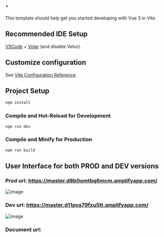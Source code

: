 # .

This template should help get you started developing with Vue 3 in Vite.

## Recommended IDE Setup

[VSCode](https://code.visualstudio.com/) + [Volar](https://marketplace.visualstudio.com/items?itemName=Vue.volar) (and disable Vetur).

## Customize configuration

See [Vite Configuration Reference](https://vite.dev/config/).

## Project Setup

```sh
npm install
```

### Compile and Hot-Reload for Development

```sh
npm run dev
```

### Compile and Minify for Production

```sh
npm run build
```

## User Interface for both PROD and DEV versions
### Prod url: https://master.d8b0omtbq6mcm.amplifyapp.com/
![image](https://github.com/user-attachments/assets/884bb87f-e74d-45b0-b9af-5b8d532ec489)

### Dev url: https://master.d11pva79fxu5tt.amplifyapp.com/
![image](https://github.com/user-attachments/assets/d3acec2a-08f0-42ed-93b9-87e97b67a062)

### Document url: 


 
